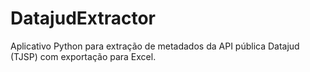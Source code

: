 # DatajudExtractor
Aplicativo Python para extração de metadados da API pública Datajud (TJSP) com exportação para Excel.
